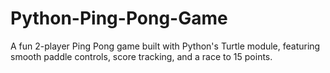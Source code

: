 # Python-Ping-Pong-Game
A fun 2-player Ping Pong game built with Python's Turtle module, featuring smooth paddle controls, score tracking, and a race to 15 points.
